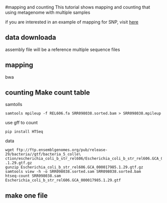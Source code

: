 #mapping and counting
This tutorial shows mapping and counting that using metagenome with multiple samples

if you are interested in an example of mapping for SNP, visit [here](https://github.com/edamame-course/2016-tutorials/blob/master/Metagenome/2016-07-15-mapping-counting.md)

## data downloada
assembly file will be a reference
multiple sequence files


## mapping
bwa

## counting Make count table
samtolls
```
samtools mpileup -f REL606.fa SRR098038.sorted.bam > SRR098038.mpileup
```
use gff to count

```
pip install HTSeq
```
data
```
wget ftp://ftp.ensemblgenomes.org/pub/release-29/bacteria//gtf/bacteria_5_colle\
ction/escherichia_coli_b_str_rel606/Escherichia_coli_b_str_rel606.GCA_000017985\
.1.29.gtf.gz
gunzip Escherichia_coli_b_str_rel606.GCA_000017985.1.29.gtf.gz
samtools view -h -o SRR098038.sorted.sam SRR098038.sorted.bam
htseq-count SRR098038.sam Escherichia_coli_b_str_rel606.GCA_000017985.1.29.gtf
```

## make one file

